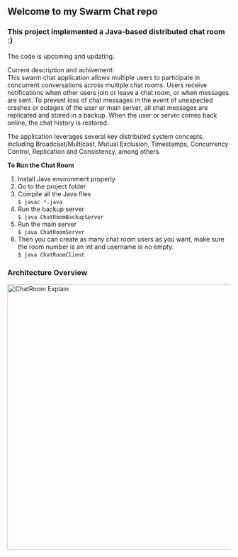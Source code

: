 ## Welcome to my Swarm Chat repo

### This project implemented a Java-based distributed chat room  :)

The code is upcoming and updating.

Current description and achivement:  
This swarm chat application allows multiple users to participate in concurrent conversations across multiple chat rooms. Users receive notifications when other users join or leave a chat room, or when messages are sent. To prevent loss of chat messages in the event of unexpected crashes or outages of the user or main server, all chat messages are replicated and stored in a backup. When the user or server comes back online, the chat history is restored.

The application leverages several key distributed system concepts, including Broadcast/Multicast, Mutual Exclusion, Timestamps, Concurrency Control, Replication and Consistency, among others.

**To Run the Chat Room**
1. Install Java environment properly
2. Go to the project folder
3. Compile all the Java files  
  `$ javac *.java`
4. Run the backup server  
  `$ java ChatRoomBackupServer`
5. Run the main server  
  `$ java ChatRoomServer`
6. Then you can create as many chat room users as you want, make sure the room number is an int and username is no empty.   
  `$ java ChatRoomClient`

### Architecture Overview  
<img src="https://user-images.githubusercontent.com/56367478/227619369-df0f8001-8e67-40ec-8833-e45f87d3c751.jpg" alt="ChatRoom Explain" width="600"/>
